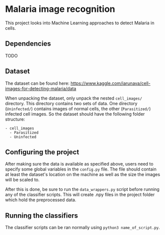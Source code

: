 # Malaria image recognition
This project looks into Machine Learning approaches to detect Malaria in cells.

## Dependencies
TODO

## Dataset
The dataset can be found here: https://www.kaggle.com/iarunava/cell-images-for-detecting-malaria/data

When unpacking the dataset, only unpack the nested `cell_images/` directory. This directory contains two sets of data.
One directory (`Uninfected/`) contains images of normal cells, the other (`Parasitized/`) infected cell images. So the dataset
should have the following folder structure:

```shell script
- cell_images
  - Parasitized
  - Uninfected
```

## Configuring the project 
After making sure the data is available as specified above, users need to specify some global variables in the `config.py`
file. The file should contain at least the dataset's location on the machine as well as the size the images will be
scaled to.

After this is done, be sure to run the `data_wrappers.py` script before running any of the classifier scripts. This will
create .npy files in the project folder which hold the preprocessed data.

## Running the classifiers
The classifier scripts can be ran normally using `python3 name_of_script.py`.
